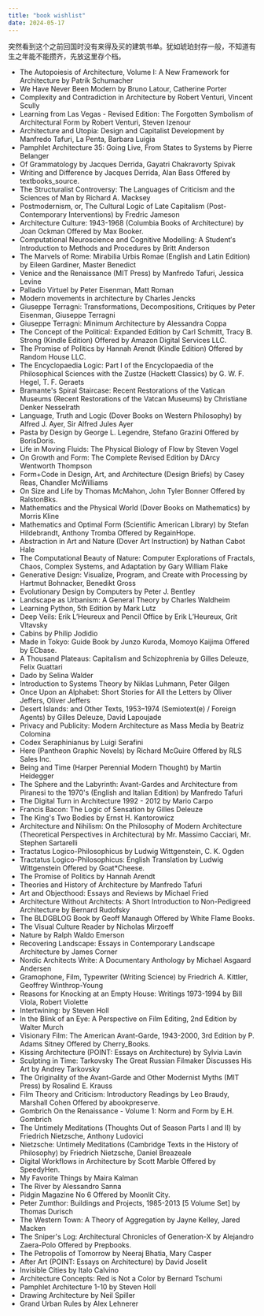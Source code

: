 ```yaml
---
title: "book wishlist"
date: 2024-05-17
---
```


突然看到这个之前回国时没有来得及买的建筑书单。犹如琥珀封存一般，不知道有生之年能不能攒齐，先放这里存个档。

- The Autopoiesis of Architecture, Volume I: A New Framework for Architecture by Patrik Schumacher
- We Have Never Been Modern by Bruno Latour, Catherine Porter
- Complexity and Contradiction in Architecture by Robert Venturi, Vincent Scully
- Learning from Las Vegas - Revised Edition: The Forgotten Symbolism of Architectural Form by Robert Venturi, Steven Izenour
- Architecture and Utopia: Design and Capitalist Development by Manfredo Tafuri, La Penta, Barbara Luigia
- Pamphlet Architecture 35: Going Live, From States to Systems by Pierre Belanger
- Of Grammatology by Jacques Derrida, Gayatri Chakravorty Spivak
- Writing and Difference by Jacques Derrida, Alan Bass Offered by textbooks_source.
- The Structuralist Controversy: The Languages of Criticism and the Sciences of Man by Richard A. Macksey
- Postmodernism, or, The Cultural Logic of Late Capitalism (Post-Contemporary Interventions) by Fredric Jameson
- Architecture Culture: 1943-1968 (Columbia Books of Architecture) by Joan Ockman Offered by Max Booker.
- Computational Neuroscience and Cognitive Modelling: A Student′s Introduction to Methods and Procedures by Britt Anderson
- The Marvels of Rome: Mirabilia Urbis Romae (English and Latin Edition) by Eileen Gardiner, Master Benedict
- Venice and the Renaissance (MIT Press) by Manfredo Tafuri, Jessica Levine
- Palladio Virtuel by Peter Eisenman, Matt Roman
- Modern movements in architecture by Charles Jencks
- Giuseppe Terragni: Transformations, Decompositions, Critiques by Peter Eisenman, Giuseppe Terragni
- Giuseppe Terragni: Minimum Architecture by Alessandra Coppa
- The Concept of the Political: Expanded Edition by Carl Schmitt, Tracy B. Strong (Kindle Edition) Offered by Amazon Digital Services LLC.
- The Promise of Politics by Hannah Arendt (Kindle Edition) Offered by Random House LLC.
- The Encyclopaedia Logic: Part I of the Encyclopaedia of the Philosophical Sciences with the Zustze (Hackett Classics) by G. W. F. Hegel, T. F. Geraets
- Bramante's Spiral Staircase: Recent Restorations of the Vatican Museums (Recent Restorations of the Vatcan Museums) by Christiane Denker Nesselrath
- Language, Truth and Logic (Dover Books on Western Philosophy) by Alfred J. Ayer, Sir Alfred Jules Ayer
- Pasta by Design by George L. Legendre, Stefano Grazini Offered by BorisDoris.
- Life in Moving Fluids: The Physical Biology of Flow by Steven Vogel
- On Growth and Form: The Complete Revised Edition by DArcy Wentworth Thompson
- Form+Code in Design, Art, and Architecture (Design Briefs) by Casey Reas, Chandler McWilliams
- On Size and Life by Thomas McMahon, John Tyler Bonner Offered by RalstonBks.
- Mathematics and the Physical World (Dover Books on Mathematics) by Morris Kline
- Mathematics and Optimal Form (Scientific American Library) by Stefan Hildebrandt, Anthony Tromba Offered by RegainHope.
- Abstraction in Art and Nature (Dover Art Instruction) by Nathan Cabot Hale
- The Computational Beauty of Nature: Computer Explorations of Fractals, Chaos, Complex Systems, and Adaptation by Gary William Flake
- Generative Design: Visualize, Program, and Create with Processing by Hartmut Bohnacker, Benedikt Gross
- Evolutionary Design by Computers by Peter J. Bentley
- Landscape as Urbanism: A General Theory by Charles Waldheim
- Learning Python, 5th Edition by Mark Lutz
- Deep Veils: Erik L’Heureux and Pencil Office by Erik L’Heureux, Grit Vltavsky
- Cabins by Philip Jodidio
- Made in Tokyo: Guide Book by Junzo Kuroda, Momoyo Kaijima Offered by ECbase.
- A Thousand Plateaus: Capitalism and Schizophrenia by Gilles Deleuze, Felix Guattari
- Dado by Selina Walder
- Introduction to Systems Theory by Niklas Luhmann, Peter Gilgen
- Once Upon an Alphabet: Short Stories for All the Letters by Oliver Jeffers, Oliver Jeffers
- Desert Islands: and Other Texts, 1953–1974 (Semiotext(e) / Foreign Agents) by Gilles Deleuze, David Lapoujade
- Privacy and Publicity: Modern Architecture as Mass Media by Beatriz Colomina
- Codex Seraphinianus by Luigi Serafini
- Here (Pantheon Graphic Novels) by Richard McGuire Offered by RLS Sales Inc.
- Being and Time (Harper Perennial Modern Thought) by Martin Heidegger
- The Sphere and the Labyrinth: Avant-Gardes and Architecture from Piranesi to the 1970's (English and Italian Edition) by Manfredo Tafuri
- The Digital Turn in Architecture 1992 - 2012 by Mario Carpo
- Francis Bacon: The Logic of Sensation by Gilles Deleuze
- The King's Two Bodies by Ernst H. Kantorowicz
- Architecture and Nihilism: On the Philosophy of Modern Architecture (Theoretical Perspectives in Architectura) by Mr. Massimo Cacciari, Mr. Stephen Sartarelli
- Tractatus Logico-Philosophicus by Ludwig Wittgenstein, C. K. Ogden
- Tractatus Logico-Philosophicus: English Translation by Ludwig Wittgenstein Offered by Goat\*Cheese.
- The Promise of Politics by Hannah Arendt
- Theories and History of Architecture by Manfredo Tafuri
- Art and Objecthood: Essays and Reviews by Michael Fried
- Architecture Without Architects: A Short Introduction to Non-Pedigreed Architecture by Bernard Rudofsky
- The BLDGBLOG Book by Geoff Manaugh Offered by White Flame Books.
- The Visual Culture Reader by Nicholas Mirzoeff
- Nature by Ralph Waldo Emerson
- Recovering Landscape: Essays in Contemporary Landscape Architecture by James Corner
- Nordic Architects Write: A Documentary Anthology by Michael Asgaard Andersen
- Gramophone, Film, Typewriter (Writing Science) by Friedrich A. Kittler, Geoffrey Winthrop-Young
- Reasons for Knocking at an Empty House: Writings 1973-1994 by Bill Viola, Robert Violette
- Intertwining: by Steven Holl
- In the Blink of an Eye: A Perspective on Film Editing, 2nd Edition by Walter Murch
- Visionary Film: The American Avant-Garde, 1943-2000, 3rd Edition by P. Adams Sitney Offered by Cherry_Books.
- Kissing Architecture (POINT: Essays on Architecture) by Sylvia Lavin
- Sculpting in Time: Tarkovsky The Great Russian Filmaker Discusses His Art by Andrey Tarkovsky
- The Originality of the Avant-Garde and Other Modernist Myths (MIT Press) by Rosalind E. Krauss
- Film Theory and Criticism: Introductory Readings by Leo Braudy, Marshall Cohen Offered by abookpreserve.
- Gombrich On the Renaissance - Volume 1: Norm and Form by E.H. Gombrich
- The Untimely Meditations (Thoughts Out of Season Parts I and II) by Friedrich Nietzsche, Anthony Ludovici
- Nietzsche: Untimely Meditations (Cambridge Texts in the History of Philosophy) by Friedrich Nietzsche, Daniel Breazeale
- Digital Workflows in Architecture by Scott Marble Offered by SpeedyHen.
- My Favorite Things by Maira Kalman
- The River by Alessandro Sanna
- Pidgin Magazine No 6 Offered by Moonlit City.
- Peter Zumthor: Buildings and Projects, 1985-2013 [5 Volume Set] by Thomas Durisch
- The Western Town: A Theory of Aggregation by Jayne Kelley, Jared Macken
- The Sniper's Log: Architectural Chronicles of Generation-X by Alejandro Zaera-Polo Offered by Prepbooks.
- The Petropolis of Tomorrow by Neeraj Bhatia, Mary Casper
- After Art (POINT: Essays on Architecture) by David Joselit
- Invisible Cities by Italo Calvino
- Architecture Concepts: Red is Not a Color by Bernard Tschumi
- Pamphlet Architecture 1-10 by Steven Holl
- Drawing Architecture by Neil Spiller
- Grand Urban Rules by Alex Lehnerer
